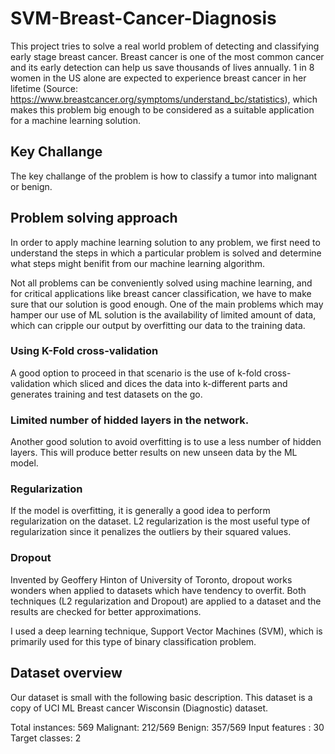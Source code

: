 # SVM-Breast-Cancer-Diagnosis

This project tries to solve a real world problem of detecting and classifying early stage breast cancer. Breast cancer is one of the most common cancer and its early detection can help us save thousands of lives annually. 1 in 8 women in the US alone are expected to experience breast cancer in her lifetime (Source: https://www.breastcancer.org/symptoms/understand_bc/statistics), which makes this problem big enough to be considered as a suitable application for a machine learning solution.

## Key Challange

The key challange of the problem is how to classify a tumor into malignant or benign.

## Problem solving approach

In order to apply machine learning solution to any problem, we first need to understand the steps in which a particular problem is solved and determine what steps might benifit from our machine learning algorithm. 

Not all problems can be conveniently solved using machine learning, and for critical applications like breast cancer classification, we have to make sure that our solution is good enough. One of the main problems which may hamper our use of ML solution is the availability of limited amount of data, which can cripple our output by overfitting our data to the training data. 

### Using K-Fold cross-validation
A good option to proceed in that scenario is the use of k-fold cross-validation which sliced and dices the data into k-different parts and generates training and test datasets on the go.

### Limited number of hidded layers in the network.
Another good solution to avoid overfitting is to use a less number of hidden layers. This will produce better results on new unseen data by the ML model.

### Regularization
If the model is overfitting, it is generally a good idea to perform regularization on the dataset. L2 regularization is the most useful type of regularization since it penalizes the outliers by their squared values.

### Dropout
Invented by Geoffery Hinton of University of Toronto, dropout works wonders when applied to datasets which have tendency to overfit. Both techniques (L2 regularization and Dropout) are applied to a dataset and the results are checked for better approximations.

I used a deep learning technique, Support Vector Machines (SVM), which is primarily used for this type of binary classification problem.

## Dataset overview
Our dataset is small with the following basic description. This dataset is a copy of UCI ML Breast cancer Wisconsin (Diagnostic) dataset.

Total instances: 569
Malignant: 212/569
Benign: 357/569
Input features : 30
Target classes: 2





  

  

